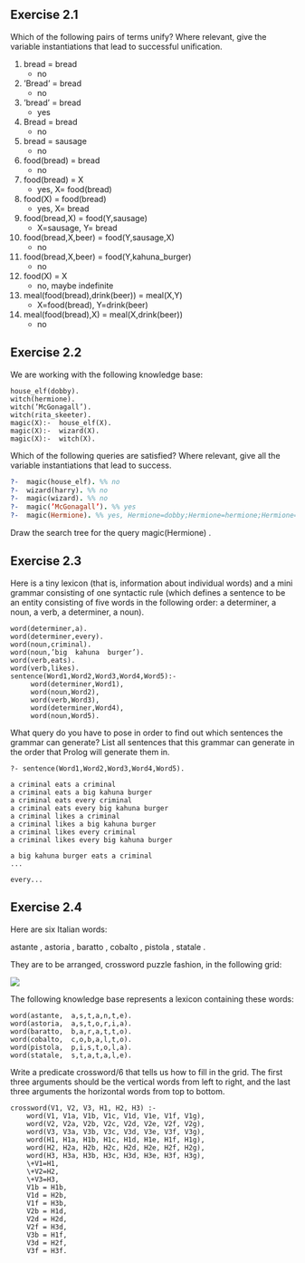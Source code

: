 ## Exercise  2.1 
Which of the following pairs of terms unify? Where relevant, give the variable instantiations that lead to successful unification.

1. bread  =  bread 
    - no
1. ’Bread’  =  bread 
    - no
1. ’bread’  =  bread 
    - yes
1. Bread  =  bread 
    - no
1. bread  =  sausage 
    - no
1. food(bread)  =  bread 
    - no
1. food(bread)  =  X 
    - yes, X= food(bread)
1. food(X)  =  food(bread) 
    - yes, X= bread
1. food(bread,X)  =  food(Y,sausage)
    - X=sausage, Y= bread
1. food(bread,X,beer)  =   food(Y,sausage,X)
    - no
1. food(bread,X,beer)  =  food(Y,kahuna_burger)
    - no
1. food(X)  =  X
    - no, maybe indefinite
1. meal(food(bread),drink(beer))  =  meal(X,Y)
    - X=food(bread), Y=drink(beer)
1. meal(food(bread),X)  =  meal(X,drink(beer))
    - no

## Exercise  2.2 
We are working with the following knowledge base:

    house_elf(dobby).
    witch(hermione).
    witch(’McGonagall’).
    witch(rita_skeeter).
    magic(X):-  house_elf(X).
    magic(X):-  wizard(X).
    magic(X):-  witch(X).

Which of the following queries are satisfied? Where relevant, give all the variable instantiations that lead to success.
```prolog
?-  magic(house_elf). %% no
?-  wizard(harry). %% no
?-  magic(wizard). %% no
?-  magic(’McGonagall’). %% yes
?-  magic(Hermione). %% yes, Hermione=dobby;Hermione=hermione;Hermione='McGonagall';Hermione=rita_skeeter

```
Draw the search tree for the query magic(Hermione) .

## Exercise  2.3 
Here is a tiny lexicon (that is, information about individual words) and a mini grammar consisting of one syntactic rule (which defines a sentence to be an entity consisting of five words in the following order: a determiner, a noun, a verb, a determiner, a noun).

    word(determiner,a).
    word(determiner,every).
    word(noun,criminal).
    word(noun,’big  kahuna  burger’).
    word(verb,eats).
    word(verb,likes).
    sentence(Word1,Word2,Word3,Word4,Word5):-
         word(determiner,Word1),
         word(noun,Word2),
         word(verb,Word3),
         word(determiner,Word4),
         word(noun,Word5).
What query do you have to pose in order to find out which sentences the grammar can generate? List all sentences that this grammar can generate in the order that Prolog will generate them in.

```
?- sentence(Word1,Word2,Word3,Word4,Word5).

a criminal eats a criminal
a criminal eats a big kahuna burger
a criminal eats every criminal
a criminal eats every big kahuna burger
a criminal likes a criminal
a criminal likes a big kahuna burger
a criminal likes every criminal
a criminal likes every big kahuna burger

a big kahuna burger eats a criminal
...

every...
```

## Exercise  2.4 
Here are six Italian words:

astante , astoria , baratto , cobalto , pistola , statale .

They are to be arranged, crossword puzzle fashion, in the following grid:

![](http://www.learnprolognow.org/html/crosswd2.eps.png)

The following knowledge base represents a lexicon containing these words:

    word(astante,  a,s,t,a,n,t,e).
    word(astoria,  a,s,t,o,r,i,a).
    word(baratto,  b,a,r,a,t,t,o).
    word(cobalto,  c,o,b,a,l,t,o).
    word(pistola,  p,i,s,t,o,l,a).
    word(statale,  s,t,a,t,a,l,e).

Write a predicate crossword/6 that tells us how to fill in the grid. The first three arguments should be the vertical words from left to right, and the last three arguments the horizontal words from top to bottom.

```
crossword(V1, V2, V3, H1, H2, H3) :- 
    word(V1, V1a, V1b, V1c, V1d, V1e, V1f, V1g),
    word(V2, V2a, V2b, V2c, V2d, V2e, V2f, V2g),
    word(V3, V3a, V3b, V3c, V3d, V3e, V3f, V3g),
    word(H1, H1a, H1b, H1c, H1d, H1e, H1f, H1g),
    word(H2, H2a, H2b, H2c, H2d, H2e, H2f, H2g),
    word(H3, H3a, H3b, H3c, H3d, H3e, H3f, H3g),
    \+V1=H1,
    \+V2=H2,
    \+V3=H3,
    V1b = H1b,
    V1d = H2b,
    V1f = H3b,
    V2b = H1d,
    V2d = H2d,
    V2f = H3d,
    V3b = H1f,
    V3d = H2f,
    V3f = H3f.
```
